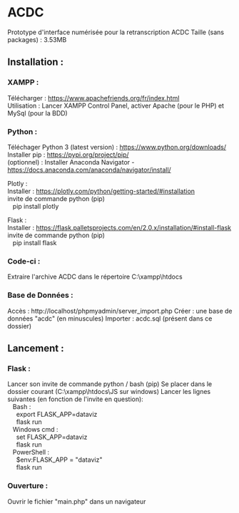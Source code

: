 # ACDC

Prototype d'interface numérisée pour la retranscription ACDC
Taille (sans packages) : 3.53MB

## Installation :

### XAMPP :  
Télécharger : https://www.apachefriends.org/fr/index.html  
Utilisation : Lancer XAMPP Control Panel, activer Apache (pour le PHP) et MySql (pour la BDD)

### Python :

Téléchager Python 3 (latest version) : https://www.python.org/downloads/  
Installer pip : https://pypi.org/project/pip/  
(optionnel) : Installer Anaconda Navigator - https://docs.anaconda.com/anaconda/navigator/install/  

Plotly :  
Installer : https://plotly.com/python/getting-started/#installation  
invite de commande python (pip)  
&nbsp;&nbsp; pip install plotly  

Flask :  
Installer : https://flask.palletsprojects.com/en/2.0.x/installation/#install-flask  
invite de commande python (pip)  
&nbsp;&nbsp; pip install flask  

### Code-ci : 
Extraire l'archive ACDC dans le répertoire C:\xampp\htdocs

### Base de Données :  
Accès : http://localhost/phpmyadmin/server_import.php
Créer : une base de données "acdc" (en minuscules)
Importer : acdc.sql (présent dans ce dossier)

## Lancement :

### Flask :  
Lancer son invite de commande python / bash (pip) 
Se placer dans le dossier courant  (C:\xampp\htdocs\JS sur windows)
Lancer les lignes suivantes (en fonction de l'invite en question):  
 &nbsp;&nbsp; Bash :  
      &nbsp;&nbsp;&nbsp;&nbsp;  export FLASK_APP=dataviz  
      &nbsp;&nbsp;&nbsp;&nbsp;  flask run  
 &nbsp;&nbsp;   Windows cmd :  
      &nbsp;&nbsp;&nbsp;&nbsp;  set FLASK_APP=dataviz  
      &nbsp;&nbsp;&nbsp;&nbsp;  flask run  
 &nbsp;&nbsp;   PowerShell :  
      &nbsp;&nbsp;&nbsp;&nbsp;  $env:FLASK_APP = "dataviz"  
      &nbsp;&nbsp;&nbsp;&nbsp;  flask run  

### Ouverture :
Ouvrir le fichier "main.php" dans un navigateur
